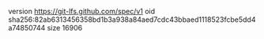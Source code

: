 version https://git-lfs.github.com/spec/v1
oid sha256:82ab6313456358bd1b3a938a84aed7cdc43bbaed1118523fcbe5dd4a74850744
size 16906
